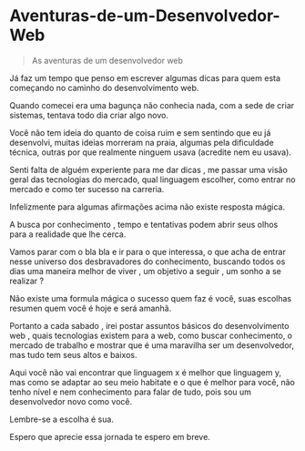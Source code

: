 # Aventuras-de-um-Desenvolvedor-Web

> As aventuras de um desenvolvedor web

Já faz um tempo que penso em escrever algumas dicas para quem esta começando no caminho do desenvolvimento web.

Quando comecei era uma bagunça não conhecia nada, com a sede de criar sistemas, tentava todo dia criar algo novo.

Você não tem ideia do quanto de coisa ruim e sem sentindo que eu já desenvolvi,  muitas ideias morreram na praia, algumas  pela dificuldade técnica, outras por que realmente ninguem usava (acredite nem eu usava).

Senti falta  de alguém experiente para me dar dicas , me passar uma visão geral das tecnologias do mercado, qual linguagem escolher, como entrar no mercado e como ter sucesso na carreria.

Infelizmente para algumas afirmações acima não existe resposta mágica.

A busca por conhecimento , tempo e tentativas  podem abrir seus olhos para a realidade que lhe cerca.

Vamos parar com o bla bla e ir para  o que interessa, o que acha de entrar nesse universo dos desbravadores do conhecimento, buscando todos os dias uma maneira melhor de viver , um objetivo a seguir , um sonho a se realizar ?

Não existe uma formula mágica o sucesso quem faz é você, suas escolhas resumen quem você é hoje e será amanhã.

Portanto a cada sabado , irei postar assuntos básicos do desenvolvimento web , quais tecnologias  existem para a web, como buscar conhecimento, o mercado de trabalho e mostrar que é uma maravilha ser um desenvolvedor, mas tudo tem seus altos e baixos.

Aqui você não vai encontrar que linguagem x é melhor que linguagem y, mas como se adaptar ao seu meio habitate e o que é melhor para você, não tenho nível e nem conhecimento para falar de tudo, pois sou um desenvolvedor novo como você.

Lembre-se a escolha é sua.

Espero que aprecie essa jornada te espero em breve.






